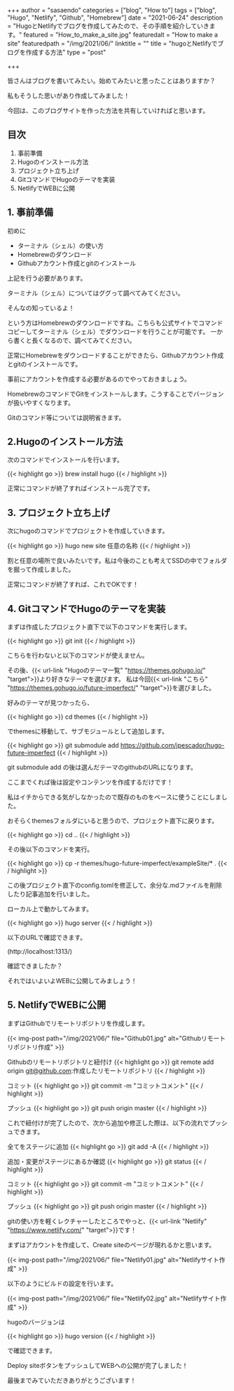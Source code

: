 +++
author = "sasaendo"
categories = ["blog", "How to"]
tags = ["blog", "Hugo", "Netlify", "Github", "Homebrew"]
date = "2021-06-24"
description = "HugoとNetlifyでブログを作成してみたので、その手順を紹介していきます。"
featured = "How_to_make_a_site.jpg"
featuredalt = "How to make a site"
featuredpath = "/img/2021/06/"
linktitle = ""
title = "hugoとNetlifyでブログを作成する方法"
type = "post"

+++

皆さんはブログを書いてみたい。始めてみたいと思ったことはありますか？

私もそうした思いがあり作成してみました！

今回は、このブログサイトを作った方法を共有していければと思います。

## 目次

1. 事前準備
2. Hugoのインストール方法
3. プロジェクト立ち上げ
4. GitコマンドでHugoのテーマを実装
5. NetlifyでWEBに公開


## 1. 事前準備

初めに
* ターミナル（シェル）の使い方
* Homebrewのダウンロード
* Githubアカウント作成とgitのインストール

上記を行う必要があります。

ターミナル（シェル）についてはググって調べてみてください。

そんなの知っているよ！

という方はHomebrewのダウンロードですね。こちらも公式サイトでコマンドコピーしてターミナル（シェル）でダウンロードを行うことが可能です。
一から書くと長くなるので、調べてみてください。

正常にHomebrewをダウンロードすることができたら、Githubアカウント作成とgitのインストールです。

事前にアカウントを作成する必要があるのでやっておきましょう。

HomebrewのコマンドでGitをインストールします。こうすることでバージョンが扱いやすくなります。

Gitのコマンド等については説明省きます。


## 2.Hugoのインストール方法

次のコマンドでインストールを行います。

{{< highlight go >}}
brew install hugo
{{< / highlight >}}

正常にコマンドが終了すればインストール完了です。

## 3. プロジェクト立ち上げ

次にhugoのコマンドでプロジェクトを作成していきます。

{{< highlight go >}}
hugo new site 任意の名称
{{< / highlight >}}

割と任意の場所で良いみたいです。私は今後のことも考えてSSDの中でフォルダを掘って作成しました。

正常にコマンドが終了すれば、これでOKです！


## 4. GitコマンドでHugoのテーマを実装

まずは作成したプロジェクト直下で以下のコマンドを実行します。

{{< highlight go >}}
git init
{{< / highlight >}}

こちらを行わないと以下のコマンドが使えません。

その後、{{< url-link "Hugoのテーマ一覧" "https://themes.gohugo.io/" "target">}}より好きなテーマを選びます。
私は今回{{< url-link "こちら" "https://themes.gohugo.io/future-imperfect/" "target">}}を選びました。

好みのテーマが見つかったら、

{{< highlight go >}}
cd themes
{{< / highlight >}}


でthemesに移動して、サブモジュールとして追加します。

{{< highlight go >}}
git submodule add https://github.com/jpescador/hugo-future-imperfect
{{< / highlight >}}

git submodule add の後は選んだテーマのgithubのURLになります。

ここまでくれば後は設定やコンテンツを作成するだけです！

私はイチからできる気がしなかったので既存のものをベースに使うことにしました。

おそらくthemesフォルダにいると思うので、プロジェクト直下に戻ります。

{{< highlight go >}}
cd ..
{{< / highlight >}}

その後以下のコマンドを実行。

{{< highlight go >}}
cp -r  themes/hugo-future-imperfect/exampleSite/* .
{{< / highlight >}}

この後プロジェクト直下のconfig.tomlを修正して、余分な.mdファイルを削除したり記事追加を行いました。

ローカル上で動かしてみます。

{{< highlight go >}}
hugo server
{{< / highlight >}}

以下のURLで確認できます。

(http://localhost:1313/)
 

 確認できましたか？
 
 それではいよいよWEBに公開してみましょう！

## 5. NetlifyでWEBに公開

まずはGithubでリモートリポジトリを作成します。

{{< img-post path="/img/2021/06/" file="Github01.jpg" alt="Githubリモートリポジトリ作成" >}}

Githubのリモートリポジトリと紐付け
{{< highlight go >}}
git remote add origin git@github.com:作成したリモートリポジトリ
{{< / highlight >}}

コミット
{{< highlight go >}}
git commit -m "コミットコメント"
{{< / highlight >}}

プッシュ
{{< highlight go >}}
git push origin master
{{< / highlight >}}

これで紐付けが完了したので、次から追加や修正した際は、以下の流れでプッシュできます。

全てをステージに追加
{{< highlight go >}}
git add -A
{{< / highlight >}}

追加・変更がステージにあるか確認
{{< highlight go >}}
git status
{{< / highlight >}}

コミット
{{< highlight go >}}
git commit -m "コミットコメント"
{{< / highlight >}}

プッシュ
{{< highlight go >}}
git push origin master
{{< / highlight >}}

gitの使い方を軽くレクチャーしたところでやっと、{{< url-link "Netlify" "https://www.netlify.com/" "target">}}です！

まずはアカウントを作成して、Create siteのページが現れるかと思います。

{{< img-post path="/img/2021/06/" file="Netlify01.jpg" alt="Netlifyサイト作成" >}}

以下のようにビルドの設定を行います。

{{< img-post path="/img/2021/06/" file="Netlify02.jpg" alt="Netlifyサイト作成" >}}

hugoのバージョンは

{{< highlight go >}}
hugo version
{{< / highlight >}}

で確認できます。

Deploy siteボタンをプッシュしてWEBへの公開が完了しました！

最後までみていただきありがとうございます！

